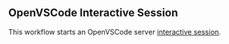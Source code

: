 ## OpenVSCode Interactive Session
This workflow starts an OpenVSCode server [interactive session](https://github.com/parallelworks/interactive_session/blob/main/README.md).

